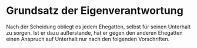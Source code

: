 # Grundsatz der Eigenverantwortung

Nach der Scheidung obliegt es jedem Ehegatten, selbst für seinen Unterhalt zu sorgen. Ist er dazu außerstande, hat er gegen den anderen Ehegatten einen Anspruch auf Unterhalt nur nach den folgenden Vorschriften. 

